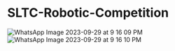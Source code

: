 # SLTC-Robotic-Competition
![WhatsApp Image 2023-09-29 at 9 16 09 PM](https://github.com/GishanDaminduDK/SLTC-Robotic-Competition/assets/124694898/a91dedc2-3444-4a6b-a748-ca05f6d6e012)
![WhatsApp Image 2023-09-29 at 9 16 10 PM](https://github.com/GishanDaminduDK/SLTC-Robotic-Competition/assets/124694898/2b4eb6a0-05bc-4251-bd1d-3cad0087d11e)
